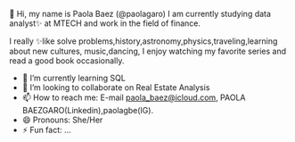  👋 Hi, my name is Paola Baez (@paolagaro) I am currently studying data analyst✨ at MTECH and work in the field of finance.
 
 I really ✨like solve problems,history,astronomy,physics,traveling,learning about new cultures,
 music,dancing, I enjoy watching my favorite series and read a good book occasionally.

- 🌱 I’m currently learning SQL
- 💞️ I’m looking to collaborate on Real Estate Analysis
- 📫 How to reach me: E-mail paola_baez@icloud.com, PAOLA BAEZGARO(Linkedin),paolagbe(IG).
- 😄 Pronouns: She/Her
- ⚡ Fun fact: ...


